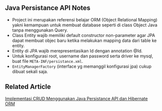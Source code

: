 ## Java Persistance API Notes

* Project ini merupakan referensi belajar ORM (Object Relational Mapping) yakni kemampuan untuk membuat database seperti di class Object Java tanpa menggunakan Query.
* Class Entity wajib memiliki default constructor non-parameter agar JPA dapat membuat objec baru ketika melakukan mapping data dari table ke entity.
* Entity di JPA wajib merepresentasikan Id dengan annotation @Id.
* Untuk konfigurasi root, username dan password serta driver ke mysql, buat file `META-INF/persistance.xml`.
* `EntityManagerFactory` (interface yg memanggil konfigurasi jpa) cukup dibuat sekali saja.

## Related Article
[Implementasi CRUD Menggunakan Java Persistance API dan Hibernate ORM](https://medium.com/@ichwansholihin/implementasi-crud-menggunakan-java-persistance-api-dan-hibernate-orm-a96f0987d5eb)

